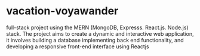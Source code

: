 # vacation-voyawander
full-stack project using the MERN (MongoDB, Expresss. React.js. Node.js) stack. The project aims to create a dynamic and interactive web application, it involves building a database implementing back end functionality, and developing a responsive front-end interface using Reactjs
